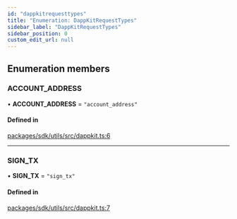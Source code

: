 ```yaml
---
id: "dappkitrequesttypes"
title: "Enumeration: DappKitRequestTypes"
sidebar_label: "DappKitRequestTypes"
sidebar_position: 0
custom_edit_url: null
---
```


## Enumeration members

### ACCOUNT\_ADDRESS

• **ACCOUNT\_ADDRESS** = `"account_address"`

#### Defined in

[packages/sdk/utils/src/dappkit.ts:6](https://github.com/celo-org/docs/blob/36f0e03d3/celo-monorepo/packages/sdk/utils/src/dappkit.ts#L6)

___

### SIGN\_TX

• **SIGN\_TX** = `"sign_tx"`

#### Defined in

[packages/sdk/utils/src/dappkit.ts:7](https://github.com/celo-org/docs/blob/36f0e03d3/celo-monorepo/packages/sdk/utils/src/dappkit.ts#L7)
